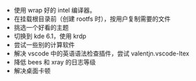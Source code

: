* 使用 wrap 好的 intel 编译器。
* 在挂载根目录前（创建 rootfs 时），按用户复制需要的文件
* 挑选一个好看的主题
* 切换到 kde 6.1，使用 krdp
* 尝试一些别的计算软件
* 解决 vscode 中的英语语法检查插件，尝试 valentjn.vscode-ltex
* 降低 bees 和 xray 的日志等级
* 解决桌面卡顿

